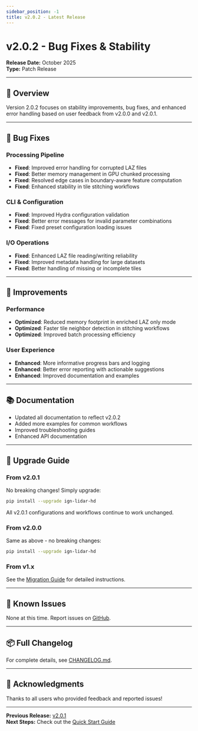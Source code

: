 ```yaml
---
sidebar_position: -1
title: v2.0.2 - Latest Release
---
```


<!-- 🇫🇷 TRADUCTION FRANÇAISE REQUISE -->
<!-- Ce fichier est un modèle qui nécessite une traduction manuelle. -->
<!-- Veuillez traduire le contenu ci-dessous en conservant : -->
<!-- - Le frontmatter (métadonnées en haut) -->
<!-- - Les blocs de code (traduire uniquement les commentaires) -->
<!-- - Les liens et chemins de fichiers -->
<!-- - La structure Markdown -->



# v2.0.2 - Bug Fixes & Stability

**Release Date:** October 2025  
**Type:** Patch Release

---

## 🎉 Overview

Version 2.0.2 focuses on stability improvements, bug fixes, and enhanced error handling based on user feedback from v2.0.0 and v2.0.1.

---

## 🔧 Bug Fixes

### Processing Pipeline

- **Fixed**: Improved error handling for corrupted LAZ files
- **Fixed**: Better memory management in GPU chunked processing
- **Fixed**: Resolved edge cases in boundary-aware feature computation
- **Fixed**: Enhanced stability in tile stitching workflows

### CLI & Configuration

- **Fixed**: Improved Hydra configuration validation
- **Fixed**: Better error messages for invalid parameter combinations
- **Fixed**: Fixed preset configuration loading issues

### I/O Operations

- **Fixed**: Enhanced LAZ file reading/writing reliability
- **Fixed**: Improved metadata handling for large datasets
- **Fixed**: Better handling of missing or incomplete tiles

---

## 🚀 Improvements

### Performance

- **Optimized**: Reduced memory footprint in enriched LAZ only mode
- **Optimized**: Faster tile neighbor detection in stitching workflows
- **Optimized**: Improved batch processing efficiency

### User Experience

- **Enhanced**: More informative progress bars and logging
- **Enhanced**: Better error reporting with actionable suggestions
- **Enhanced**: Improved documentation and examples

---

## 📚 Documentation

- Updated all documentation to reflect v2.0.2
- Added more examples for common workflows
- Improved troubleshooting guides
- Enhanced API documentation

---

## 🔄 Upgrade Guide

### From v2.0.1

No breaking changes! Simply upgrade:

```bash
pip install --upgrade ign-lidar-hd
```

All v2.0.1 configurations and workflows continue to work unchanged.

### From v2.0.0

Same as above - no breaking changes:

```bash
pip install --upgrade ign-lidar-hd
```

### From v1.x

See the [Migration Guide](/guides/migration-v1-to-v2) for detailed instructions.

---

## 🐛 Known Issues

None at this time. Report issues on [GitHub](https://github.com/sducournau/IGN_LIDAR_HD_DATASET/issues).

---

## 📦 Full Changelog

For complete details, see [CHANGELOG.md](https://github.com/sducournau/IGN_LIDAR_HD_DATASET/blob/main/CHANGELOG.md).

---

## 🙏 Acknowledgments

Thanks to all users who provided feedback and reported issues!

---

**Previous Release:** [v2.0.1](/release-notes/v2.0.1)  
**Next Steps:** Check out the [Quick Start Guide](/guides/quick-start)

